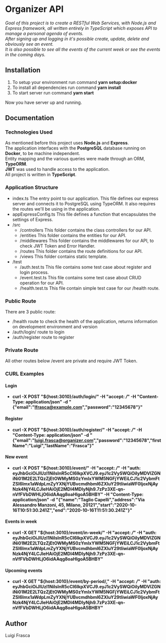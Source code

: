 # Organizer API
*Goal of this project is to create a RESTful Web Services, with Node.js and Express framework, all written entirely in TypeScript which exposes API to manage a personal agenda of events.*  
*After signing up and logging in it's possible create, update, delete and obviously see an event.*  
*It is also possible to see all the events of the current week or see the events in the coming days.*

## Installation
1. To setup your environment run command **yarn setup:docker**
2. To install all dependencies run command **yarn install**
3. To start server run command **yarn start**

Now you have server up and running.
## Documentation

### Technologies Used
As mentioned before this project uses **Node.js** and **Express**.  
The application interfaces with the **PostgreSQL** database running on **Docker**, to be machine independent.   
Entity mapping and the various queries were made through an ORM, **TypeORM**.  
**JWT** was used to handle access to the application.  
All project is written in **TypeScript**. 

### Application Structure
* index.ts The entry point to our application. This file defines our express server and connects it to PostgreSQL using TypeORM. It also requires the routes we'll be using in the application.
* appExpressConfig.ts This file defines a function that encapsulates the settings of Express.
* /src 
    * /controllers This folder contains the class controllers for our API.
    * /entities This folder contains the entities for our API.
    * /middlewares This folder contains the middlewares for our API, to check JWT Token and Error Handler.
    * /routes This folder contains the route definitions for our API.
    * /views This folder contains static template.
* /test
    * /auth.test.ts This file contains some test case about register and login process.
    * /event.test.ts This file contains some test case about CRUD operation for our API.
    * /health.test.ts This file contain simple test case for our /health route.

### Public Route
There are 3 public route:
* /health route to check the health of the application, returns information on development environment and version
* /auth/login/ route to login
* /auth/register route to register

### Private Route
All other routes below /event are private and require JWT Token.

### CURL Examples
#### Login
+ **curl -X POST "${host:3010}/auth/login/" -H  "accept: */*" -H  "Content-Type: application/json" -d "{\"email\":\"lfrasca@example.com\",\"password\":\"12345678\"}"**
#### Register
+ **curl -X POST "${host:3010}/auth/register/" -H  "accept: */*" -H  "Content-Type: application/json" -d "{\"email\":\"luigi.frasca@organizer.com\",\"password\":\"12345678\",\"firstName\":\"Luigi\",\"lastName\":\"Frasca\"}"**
#### New event
+ **curl -X POST "${host:3010}/event/" -H  "accept: */*" -H  "auth: eyJhbGciOiJIUzI1NiIsInR5cCI6IkpXVCJ9.eyJ1c2VySWQiOiIyMDVlZGNiNi01M2E2LTQzZjEtOWMyMS0zYmIxYWM5NGFjYWEiLCJ1c2VybmFtZSI6Imx1aWdpLmZyYXNjYUBvcmdhbml6ZXIuY29tIiwiaWF0IjoxNjAyNzk4NjY4LCJleHAiOjE2MDI4MDIyNjh9.7zPz3XE-qn-nVfFVbDWHLjO6idAAqg8oaHlgoA5BHBY" -H  "Content-Type: application/json" -d "{\"name\":\"Taglio Capelli\",\"address\":\"Via Alessandro Manzoni, 45, Milano, 20121\",\"start\":\"2020-10-16T10:51:30.241Z\",\"end\":\"2020-10-16T11:51:30.241Z\"}"**
#### Events in week
+ **curl -X GET "${host:3010}/event/in-week/" -H  "accept: */*" -H  "auth: eyJhbGciOiJIUzI1NiIsInR5cCI6IkpXVCJ9.eyJ1c2VySWQiOiIyMDVlZGNiNi01M2E2LTQzZjEtOWMyMS0zYmIxYWM5NGFjYWEiLCJ1c2VybmFtZSI6Imx1aWdpLmZyYXNjYUBvcmdhbml6ZXIuY29tIiwiaWF0IjoxNjAyNzk4NjY4LCJleHAiOjE2MDI4MDIyNjh9.7zPz3XE-qn-nVfFVbDWHLjO6idAAqg8oaHlgoA5BHBY"**
#### Upcoming events 
+ **curl -X GET "${host:3010}/event/by-period/," -H  "accept: */*" -H  "auth: eyJhbGciOiJIUzI1NiIsInR5cCI6IkpXVCJ9.eyJ1c2VySWQiOiIyMDVlZGNiNi01M2E2LTQzZjEtOWMyMS0zYmIxYWM5NGFjYWEiLCJ1c2VybmFtZSI6Imx1aWdpLmZyYXNjYUBvcmdhbml6ZXIuY29tIiwiaWF0IjoxNjAyNzk4NjY4LCJleHAiOjE2MDI4MDIyNjh9.7zPz3XE-qn-nVfFVbDWHLjO6idAAqg8oaHlgoA5BHBY"**
## Author 
Luigi Frasca 